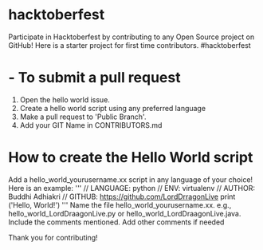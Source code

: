 
# hacktoberfest
Participate in Hacktoberfest by contributing to any Open Source project on GitHub! Here is a starter project for first time contributors. #hacktoberfest
 

# - To submit a pull request
1. Open the hello world issue.
2. Create a hello world script using any preferred language 
3. Make a pull request to 'Public Branch'.
4. Add your GIT Name in CONTRIBUTORS.md


# How to create the Hello World script

Add a hello_world_yourusername.xx script in any language of your choice! Here is an example:
'''
// LANGUAGE: python
// ENV: virtualenv
// AUTHOR: Buddhi Adhiakri
// GITHUB: https://github.com/LordDrragonLive
print ('Hello, World!')
'''
Name the file hello_world_yourusername.xx. e.g., hello_world_LordDraagonLive.py or hello_world_LordDraagonLive.java.
Include the comments mentioned. Add other comments if needed



Thank you for contributing!
